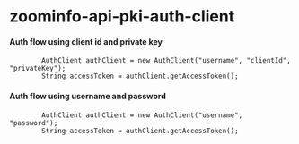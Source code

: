 # zoominfo-api-pki-auth-client

#### Auth flow using client id and private key
```
        AuthClient authClient = new AuthClient("username", "clientId", "privateKey");
        String accessToken = authClient.getAccessToken();
```

#### Auth flow using username and password
```
        AuthClient authClient = new AuthClient("username", "password");
        String accessToken = authClient.getAccessToken();
```


